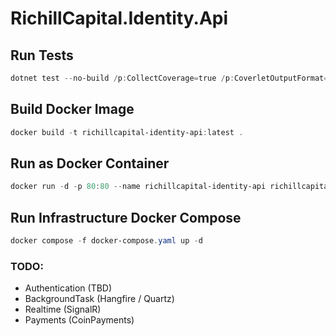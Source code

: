 # RichillCapital.Identity.Api

## Run Tests

```powershell
dotnet test --no-build /p:CollectCoverage=true /p:CoverletOutputFormat=lcov /p:CoverletOutput=../../coverage/lcov.info -- MSTest.Parallelize.Workers=5
```

## Build Docker Image

```powershell
docker build -t richillcapital-identity-api:latest .
```

## Run as Docker Container

```powershell
docker run -d -p 80:80 --name richillcapital-identity-api richillcapital-identity-api:latest
```

## Run Infrastructure Docker Compose

```powershell
docker compose -f docker-compose.yaml up -d
```

### TODO:

- Authentication (TBD)
- BackgroundTask (Hangfire / Quartz)
- Realtime (SignalR)
- Payments (CoinPayments)

